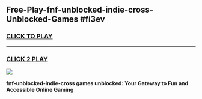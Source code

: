 
## Free-Play-fnf-unblocked-indie-cross-Unblocked-Games #fi3ev
<h3>
<a href="https://news.freeplayer.one?title=fnf-unblocked-indie-cross&ref=8M">CLICK TO PLAY</a></h3>
<hr>

<h3>
<a href="https://news.freeplayer.one?title=fnf-unblocked-indie-cross&ref=8M">CLICK 2 PLAY</a>
  
</h3>

<a href="https://news.freeplayer.one?title=fnf-unblocked-indie-cross&ref=8M"><img src="https://clearcache.store/games.png"></a>


**fnf-unblocked-indie-cross games unblocked: Your Gateway to Fun and Accessible Online Gaming**

